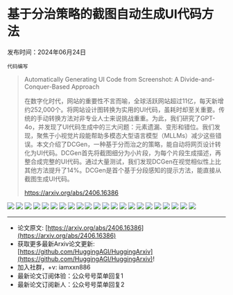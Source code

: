 # 基于分治策略的截图自动生成UI代码方法
发布时间：2024年06月24日

`代码编写`
> Automatically Generating UI Code from Screenshot: A Divide-and-Conquer-Based Approach
>
> 在数字化时代，网站的重要性不言而喻，全球活跃网站超过11亿，每天新增约252,000个。将网站设计图转换为实用的UI代码，虽耗时却至关重要。传统的手动转换方法对非专业人士来说挑战重重。为此，我们研究了GPT-4o，并发现了UI代码生成中的三大问题：元素遗漏、变形和错位。我们发现，聚焦于小视觉片段能帮助多模态大型语言模型（MLLMs）减少这些错误。本文介绍了DCGen，一种基于分而治之的策略，能自动将网页设计转化为UI代码。DCGen首先将截图细分为小片段，为每个片段生成描述，再整合成完整的UI代码。通过大量测试，我们发现DCGen在视觉相似性上比其他方法提升了14%。DCGen是首个基于分段感知的提示方法，能直接从截图生成UI代码。
>
> https://arxiv.org/abs/2406.16386

![](https://raw.githubusercontent.com/HuggingAGI/HuggingArxiv/main/paper_images/2406.16386/annotation.png)
![](https://raw.githubusercontent.com/HuggingAGI/HuggingArxiv/main/paper_images/2406.16386/omission.png)
![](https://raw.githubusercontent.com/HuggingAGI/HuggingArxiv/main/paper_images/2406.16386/hallucination.png)
![](https://raw.githubusercontent.com/HuggingAGI/HuggingArxiv/main/paper_images/2406.16386/misarrange.png)
![](https://raw.githubusercontent.com/HuggingAGI/HuggingArxiv/main/paper_images/2406.16386/pilot_direct.png)
![](https://raw.githubusercontent.com/HuggingAGI/HuggingArxiv/main/paper_images/2406.16386/pilot_divide.png)
![](https://raw.githubusercontent.com/HuggingAGI/HuggingArxiv/main/paper_images/2406.16386/pilot_original.png)
![](https://raw.githubusercontent.com/HuggingAGI/HuggingArxiv/main/paper_images/2406.16386/x1.png)
![](https://raw.githubusercontent.com/HuggingAGI/HuggingArxiv/main/paper_images/2406.16386/example.png)
![](https://raw.githubusercontent.com/HuggingAGI/HuggingArxiv/main/paper_images/2406.16386/example_cut1.png)
![](https://raw.githubusercontent.com/HuggingAGI/HuggingArxiv/main/paper_images/2406.16386/example_cut2.png)
![](https://raw.githubusercontent.com/HuggingAGI/HuggingArxiv/main/paper_images/2406.16386/hard_line.png)
![](https://raw.githubusercontent.com/HuggingAGI/HuggingArxiv/main/paper_images/2406.16386/soft_line.png)
![](https://raw.githubusercontent.com/HuggingAGI/HuggingArxiv/main/paper_images/2406.16386/subdivision.png)
![](https://raw.githubusercontent.com/HuggingAGI/HuggingArxiv/main/paper_images/2406.16386/x2.png)
![](https://raw.githubusercontent.com/HuggingAGI/HuggingArxiv/main/paper_images/2406.16386/x3.png)
![](https://raw.githubusercontent.com/HuggingAGI/HuggingArxiv/main/paper_images/2406.16386/RQ1_detail.png)
![](https://raw.githubusercontent.com/HuggingAGI/HuggingArxiv/main/paper_images/2406.16386/case_study.png)
![](https://raw.githubusercontent.com/HuggingAGI/HuggingArxiv/main/paper_images/2406.16386/x4.png)
![](https://raw.githubusercontent.com/HuggingAGI/HuggingArxiv/main/paper_images/2406.16386/RQ3_clip.png)
![](https://raw.githubusercontent.com/HuggingAGI/HuggingArxiv/main/paper_images/2406.16386/RQ3_bleu.png)
![](https://raw.githubusercontent.com/HuggingAGI/HuggingArxiv/main/paper_images/2406.16386/RQ3_merge.png)

<hr />

- 论文原文: [https://arxiv.org/abs/2406.16386](https://arxiv.org/abs/2406.16386)
- 获取更多最新Arxiv论文更新: [https://github.com/HuggingAGI/HuggingArxiv](https://github.com/HuggingAGI/HuggingArxiv)!
- 加入社群，+v: iamxxn886
- 最新论文订阅体验：公众号号菜单回复1
- 最新论文订阅新人：公众号号菜单回复2